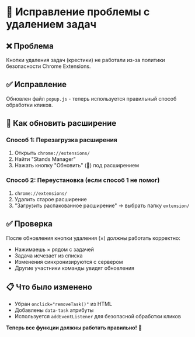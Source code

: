 # 🔧 Исправление проблемы с удалением задач

## ❌ Проблема
Кнопки удаления задач (крестики) не работали из-за политики безопасности Chrome Extensions.

## ✅ Исправление
Обновлен файл `popup.js` - теперь используется правильный способ обработки кликов.

## 🔄 Как обновить расширение

### Способ 1: Перезагрузка расширения
1. Открыть `chrome://extensions/`
2. Найти "Stands Manager"  
3. Нажать кнопку "Обновить" (🔄) под расширением

### Способ 2: Переустановка (если способ 1 не помог)
1. `chrome://extensions/`
2. Удалить старое расширение
3. "Загрузить распакованное расширение" → выбрать папку `extension/`

## ✅ Проверка
После обновления кнопки удаления (×) должны работать корректно:
- Нажимаешь × рядом с задачей
- Задача исчезает из списка  
- Изменения синхронизируются с сервером
- Другие участники команды увидят обновления

## 📋 Что было изменено
- Убран `onclick="removeTask()"` из HTML
- Добавлены `data-task` атрибуты  
- Используется `addEventListener` для безопасной обработки кликов

**Теперь все функции должны работать правильно!** 🎉
